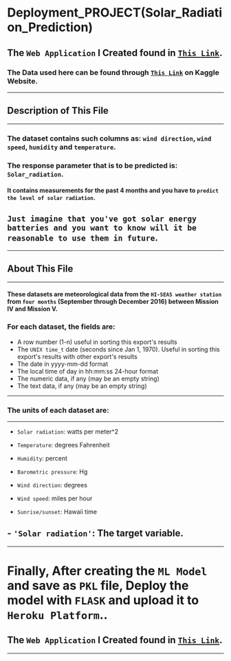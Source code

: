 # Deployment_PROJECT(Solar_Radiation_Prediction) 
## The `Web Application` I Created found in  <a href="https://radiation-prediction.herokuapp.com/" target="_blank">`This Link`</a>.
### The Data used here can be found through  <a href="https://www.kaggle.com/dronio/SolarEnergy#" target="_blank">`This Link`</a> on Kaggle Website.
-----------------------------------------------
## Description of This File
-----------------------------------------------

### The dataset contains such columns as: `wind direction`, `wind speed`, `humidity` and `temperature`. 

### The response parameter that is to be predicted is: `Solar_radiation`. 
#### It contains measurements for the past 4 months and you have to `predict the level of solar radiation`.

## `Just imagine that you've got solar energy batteries and you want to know will it be reasonable to use them in future`.
-----------------------------------------------
##  About This File
-----------------------------------------------

#### These datasets are meteorological data from the `HI-SEAS weather station` from `four months` (September through December 2016) between Mission IV and Mission V.

### For each dataset, the fields are:

- A row number (1-n) useful in sorting this export's results
- The `UNIX time_t` date (seconds since Jan 1, 1970). Useful in sorting this export's results with other export's results
- The date in yyyy-mm-dd format
- The local time of day in hh:mm:ss 24-hour format
- The numeric data, if any (may be an empty string)
- The text data, if any (may be an empty string)
-----------------------------------------------
### The units of each dataset are:
-----------------------------------------------

- `Solar radiation`: watts per meter^2

- `Temperature`: degrees Fahrenheit

- `Humidity`: percent

- `Barometric pressure`: Hg

- `Wind direction`: degrees

- `Wind speed`: miles per hour

- `Sunrise/sunset`: Hawaii time

## - `'Solar radiation'`: The target variable. 
-----------------------------------------------
# Finally, After creating the `ML Model` and save as `PKL` file, Deploy the model with `FLASK` and upload it to `Heroku Platform`..
## The `Web Application` I Created found in  <a href="https://radiation-prediction.herokuapp.com/" target="_blank">`This Link`</a>.
-----------------------------------------------
